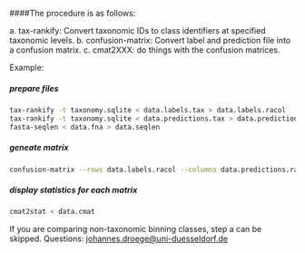####The procedure is as follows:

a. tax-rankify: Convert taxonomic IDs to class identifiers at specified taxonomic levels.
b. confusion-matrix: Convert label and prediction file into a confusion matrix.
c. cmat2XXX: do things with the confusion matrices.

Example:

##### prepare files
```bash
tax-rankify -t taxonomy.sqlite < data.labels.tax > data.labels.racol
tax-rankify -t taxonomy.sqlite < data.predictions.tax > data.predictions.racol
fasta-seqlen < data.fna > data.seqlen
```

##### geneate matrix
```bash
confusion-matrix --rows data.labels.racol --columns data.predictions.racol --weights data.seqlen --matrix-form quadratic --allow-missing-columns > data.cmat
```

##### display statistics for each matrix
```bash
cmat2stat < data.cmat
```

If you are comparing non-taxonomic binning classes, step a can be skipped.
Questions: johannes.droege@uni-duesseldorf.de
